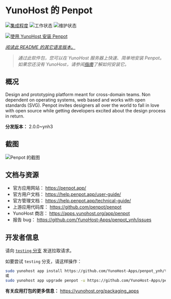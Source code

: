 <!--
注意：此 README 由 <https://github.com/YunoHost/apps/tree/master/tools/readme_generator> 自动生成
请勿手动编辑。
-->

# YunoHost 的 Penpot

[![集成程度](https://dash.yunohost.org/integration/penpot.svg)](https://dash.yunohost.org/appci/app/penpot) ![工作状态](https://ci-apps.yunohost.org/ci/badges/penpot.status.svg) ![维护状态](https://ci-apps.yunohost.org/ci/badges/penpot.maintain.svg)

[![使用 YunoHost 安装 Penpot](https://install-app.yunohost.org/install-with-yunohost.svg)](https://install-app.yunohost.org/?app=penpot)

*[阅读此 README 的其它语言版本。](./ALL_README.md)*

> *通过此软件包，您可以在 YunoHost 服务器上快速、简单地安装 Penpot。*  
> *如果您还没有 YunoHost，请参阅[指南](https://yunohost.org/install)了解如何安装它。*

## 概况

Design and prototyping platform meant for cross-domain teams. Non dependent on operating systems, web based and works with open standards (SVG). Penpot invites designers all over the world to fall in love with open source while getting developers excited about the design process in return.

**分发版本：** 2.0.0~ynh3

## 截图

![Penpot 的截图](./doc/screenshots/189871786-0b44f7cf-3a0a-4445-a87b-9919ec398bf7.gif)

## 文档与资源

- 官方应用网站： <https://penpot.app/>
- 官方用户文档： <https://help.penpot.app/user-guide/>
- 官方管理文档： <https://help.penpot.app/technical-guide/>
- 上游应用代码库： <https://github.com/penpot/penpot>
- YunoHost 商店： <https://apps.yunohost.org/app/penpot>
- 报告 bug： <https://github.com/YunoHost-Apps/penpot_ynh/issues>

## 开发者信息

请向 [`testing` 分支](https://github.com/YunoHost-Apps/penpot_ynh/tree/testing) 发送拉取请求。

如要尝试 `testing` 分支，请这样操作：

```bash
sudo yunohost app install https://github.com/YunoHost-Apps/penpot_ynh/tree/testing --debug
或
sudo yunohost app upgrade penpot -u https://github.com/YunoHost-Apps/penpot_ynh/tree/testing --debug
```

**有关应用打包的更多信息：** <https://yunohost.org/packaging_apps>
